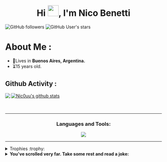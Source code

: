 <!-- Introduccion -->
</div>
<h1 align="center">Hi <img src="https://media.giphy.com/media/hvRJCLFzcasrR4ia7z/giphy.gif" width="35">, I'm Nico Benetti</h1>

![GitHub followers](https://img.shields.io/github/followers/Nic0uu?style=social) ![GitHub User's stars](https://img.shields.io/github/stars/Nic0uu?style=social)

# About Me :
- 🏡Lives in **Buenos Aires, Argentina.**
- ⏳15 years old.

## Github Activity :

<a href="https://github.com/Nic0uu">
  <img align="left" src="https://github-readme-stats.vercel.app/api/top-langs/?username=Nic0uu&theme=dark" />
  </a>

<a href="https://github.com/Nic0uu">
 <img align="center" src="https://github-readme-stats.vercel.app/api?username=Nic0uu&show_icons=true&theme=dark&line_height=27" alt="Nic0uu's github stats"/>
</a>

<br/>
<br/>
<br/>

---

<!--Iconos-->
<h3 align="center">Languages and Tools:</h3>
<p align="center">
  <a href="https://skillicons.dev">
    <img src="https://skillicons.dev/icons?i=python,ai,ps,vscode" />
  </a>
</p>

---

<!--Otros-->
[comment]: <> (Extend trophies)
<details>
<summary align="left">Trophies :trophy:</summary>
<p align="left"> <a href="https://github.com/ryo-ma/github-profile-trophy"><img src="https://github-profile-trophy.vercel.app/?username=Nic0uu&amp;theme=dracula" alt="Nic0uu" /></a> </p>
</details>

<details>
<summary align="left"><b>You've scrolled very far. Take some rest and read a joke:</b></summary>
<br />
<p align="left">  <img src="https://readme-jokes.vercel.app/api?theme=dracula&borderColor=white" alt="README Jokes"></a>
</details>

</details>
